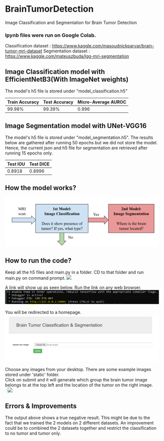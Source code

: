 # BrainTumorDetection
Image Classification and Segmentation for Brain Tumor Detection

### Ipynb files were run on Google Colab.
Classification dataset : https://www.kaggle.com/masoudnickparvar/brain-tumor-mri-dataset
Segmentation dataset : https://www.kaggle.com/mateuszbuda/lgg-mri-segmentation

## Image Classification model with EfficientNetB3(With ImageNet weights)
The model's h5 file is stored under "model_classification.h5"

 Train Accuracy  | Test Accuracy | Micro-Average AUROC| 
| ------------- | ------------- | ------------- |
| 99.98%  | 99.39%  | 0.996




## Image Segmentation model with UNet-VGG16
The model's h5 file is stored under "model_segmentation.h5".
The results below are gathered after running 50 epochs but we did not store the model. Hence, the current json and h5 file for segmentation are retrieved after running 15 epochs only.

Test IOU  | Test DICE | 
| ------------- | ------------- | 
| 0.8918  | 0.8996  |

## How the model works?
![](figures/FlowChat.PNG)

## How to run the code?
Keep all the h5 files and main.py in a folder. CD to that folder and run main.py on command prompt. 
![](https://github.com/andylow1704/BrainTumorDetection/blob/422b59e93ba64efb482d7de774fb9b8c38b7bc91/figures/CD%20&%20Run.PNG)

A link will show up as seen below. Run the link on any web browser.
![](figures/link.PNG)

You will be redirected to a homepage.
![](figures/HomePage.PNG)

Choose any images from your desktop. There are some example images stored under 'static' folder. <br />
Click on submit and it will generate which group the brain tumor image belongs to at the top left and the location of the tumor on the right image. <br />&nbsp;
![](https://github.com/andylow1704/BrainTumorDetection/blob/5bfa7fefe8eb707d92550701fa701e1e1791c4ee/figures/False%20Positive.PNG)

## Errors & Improvements
The output above shows a true negative result. This might be due to the fact that we trained the 2 models on 2 different datasets. An improvement could be to combined the 2 datasets together and restrict the classification to no tumor and tumor only. 
